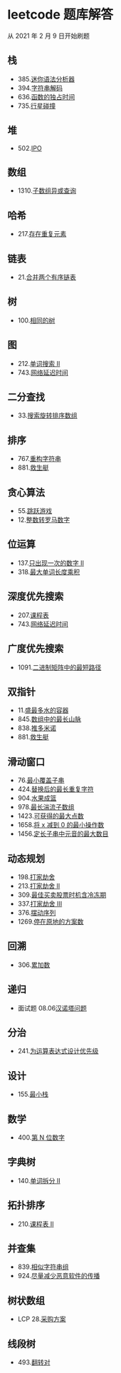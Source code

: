 # leetcode 题库解答

从 2021 年 2 月 9 日开始刷题

## 栈

- 385.[迷你语法分析器](medium/385-mini-parser.py)
- 394.[字符串解码](medium/394-decode-string.py)
- 636.[函数的独占时间](medium/636-exclusive-time-of-functions.py)
- 735.[行星碰撞](medium/735-asteroid-collision.py)

## 堆

- 502.[IPO](hard/502-ipo.py)

## 数组

- 1310.[子数组异或查询](medium/1310-xor-queries-of-a-subarray.py)

## 哈希

- 217.[存在重复元素](easy/217-contains-duplicate.py)

## 链表

- 21.[合并两个有序链表](easy/21-merge-two-sorted-lists.py)

## 树

- 100.[相同的树](easy/100-same-tree.py)

## 图

- 212.[单词搜索 II](hard/212-word-search-ii.py)
- 743.[网络延迟时间](medium/743-network-delay-time.py)

## 二分查找

- 33.[搜索旋转排序数组](medium/33-search-in-rotated-sorted-array.py)

## 排序

- 767.[重构字符串](medium/767-reorganize-string.py)
- 881.[救生艇](medium/881-boats-to-save-people.py)

## 贪心算法

- 55.[跳跃游戏](medium/55-jump-game.py)
- 12.[整数转罗马数字](medium/12-integer-to-roman.py)

## 位运算

- 137.[只出现一次的数字 II](medium/137-single-number-ii.py)
- 318.[最大单词长度乘积](medium/318-maximum-product-of-word-lengths.py)

## 深度优先搜索

- 207.[课程表](medium/207-course-schedule.py)
- 743.[网络延迟时间](medium/743-network-delay-time.py)

## 广度优先搜索

- 1091.[二进制矩阵中的最短路径](medium/1091-shortest-path-in-binary-matrix.py)

## 双指针

- 11.[盛最多水的容器](medium/11-container-with-most-water2.py)
- 845.[数组中的最长山脉](medium/845-longest-mountain-in-array.py)
- 838.[推多米诺](medium/838-push-dominoes.py)
- 881.[救生艇](medium/881-boats-to-save-people.py)

## 滑动窗口

- 76.[最小覆盖子串](hard/76-minimum-window-substring.py)
- 424.[替换后的最长重复字符](medium/424-longest-repeating-character-replacement.py)
- 904.[水果成篮](medium/904-fruit-into-baskets.py)
- 978.[最长湍流子数组](medium/978-longest-turbulent-subarray.py)
- 1423.[可获得的最大点数](medium/1423-maximum-points-you-can-obtain-from-cards.py)
- 1658.[将 x 减到 0 的最小操作数](medium/1658-minimum-operations-to-reduce-x-to-zero.py)
- 1456.[定长子串中元音的最大数目](medium/1456-maximum-number-of-vowels-in-a-substring-of-given-length.py)

## 动态规划

- 198.[打家劫舍](medium/198-house-robber.py)
- 213.[打家劫舍 II](medium/213-house-robber-ii.py)
- 309.[最佳买卖股票时机含冷冻期](medium/309-best-time-to-buy-and-sell-stock-with-cooldown.py)
- 337.[打家劫舍 III](medium/337-house-robber-iii.py)
- 376.[摆动序列](medium/376-wiggle-subsequence.py)
- 1269.[停在原地的方案数](hard/1269-number-of-ways-to-stay-in-the-same-place-after-some-steps.py)

## 回溯

- 306.[累加数](medium/306-additive-number.py)

## 递归

- 面试题 08.06[汉诺塔问题](interview/08.06.hanota-lcci.py)

## 分治

- 241.[为运算表达式设计优先级](medium/241-different-ways-to-add-parentheses.py)

## 设计

- 155.[最小栈](easy/155-min-stack.py)

## 数学

- 400.[第 N 位数字](medium/400-nth-digit.py)

## 字典树

- 140.[单词拆分 II](hard/140-word-break-ii.py)

## 拓扑排序

- 210.[课程表 II](medium/210-course-schedule-ii.py)

## 并查集

- 839.[相似字符串组](hard/839-similar-string-groups.py)
- 924.[尽量减少恶意软件的传播](hard/924-minimize-malware-spread.py)

## 树状数组

- LCP 28.[采购方案](lcp/28-4xy4Wx.py)

## 线段树

- 493.[翻转对](hard/493-reverse-pairs.py)
